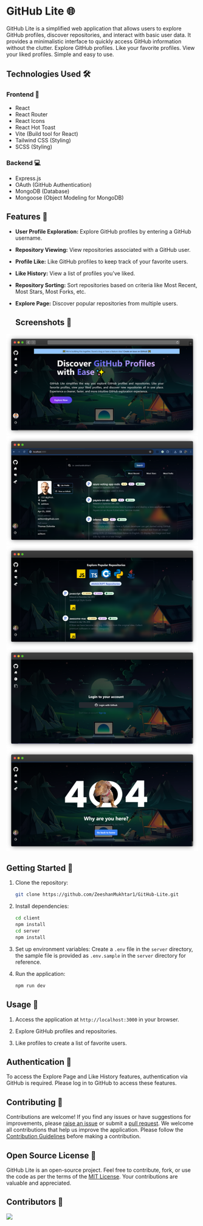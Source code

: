 # GitHub Lite 🌐

GitHub Lite is a simplified web application that allows users to explore GitHub profiles, discover repositories, and interact with basic user data. It provides a minimalistic interface to quickly access GitHub information without the clutter. Explore GitHub profiles. Like your favorite profiles. View your liked profiles. Simple and easy to use.

## Technologies Used 🛠

### Frontend 🌈

- React
- React Router
- React Icons
- React Hot Toast
- Vite (Build tool for React)
- Tailwind CSS (Styling)
- SCSS (Styling)

### Backend 💻

- Express.js
- OAuth (GitHub Authentication)
- MongoDB (Database)
- Mongoose (Object Modeling for MongoDB)

## Features 🚀

- **User Profile Exploration:**
  Explore GitHub profiles by entering a GitHub username.

- **Repository Viewing:**
  View repositories associated with a GitHub user.

- **Profile Like:**
  Like GitHub profiles to keep track of your favorite users.

- **Like History:**
  View a list of profiles you've liked.

- **Repository Sorting:**
  Sort repositories based on criteria like Most Recent, Most Stars, Most Forks, etc.

- **Explore Page:**
  Discover popular repositories from multiple users.

  ## Screenshots 📸

![Landing page](./client/public/landing.png)
![home preview](./client/public/home.png)
![explore preview](./client/public/explore.png)
![login preview](./client/public/login.png)
![Not found page](./client/public/404.png)

## Getting Started 👋

1. Clone the repository:

   ```bash
   git clone https://github.com/ZeeshanMukhtar1/GitHub-Lite.git
   ```

2. Install dependencies:

   ```bash
   cd client
   npm install
   cd server
   npm install
   ```

3. Set up environment variables:
   Create a `.env` file in the `server` directory, the sample file is provided as `.env.sample` in the `server` directory for reference.

4. Run the application:
   ```bash
   npm run dev
   ```

## Usage 📝

1. Access the application at `http://localhost:3000` in your browser.

2. Explore GitHub profiles and repositories.

3. Like profiles to create a list of favorite users.

## Authentication 🔏

To access the Explore Page and Like History features, authentication via GitHub is required. Please log in to GitHub to access these features.

## Contributing 🤝

Contributions are welcome! If you find any issues or have suggestions for improvements, please [raise an issue](https://github.com/ZeeshanMukhtar1/GitHub-Lite/issues) or submit a [pull request](https://github.com/ZeeshanMukhtar1/GitHub-Lite/pulls). We welcome all contributions that help us improve the application. Please follow the [Contribution Guidelines](CONTRIBUTING.md) before making a contribution.

## Open Source License 📜

GitHub Lite is an open-source project. Feel free to contribute, fork, or use the code as per the terms of the [MIT License](LICENSE). Your contributions are valuable and appreciated.

## Contributors 🌟

<a href="https://github.com/zeeshanMukhtar1/gitHub-Lite/graphs/contributors">
  <img src="https://contrib.rocks/image?repo=zeeshanMukhtar1/gitHub-Lite" />
</a>
